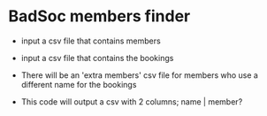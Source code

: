 # BadSoc members finder
* input a csv file that contains members
* input a csv file that contains the bookings

* There will be an 'extra members' csv file for members who use a different name for the bookings


* This code will output a csv with 2 columns; name | member?  